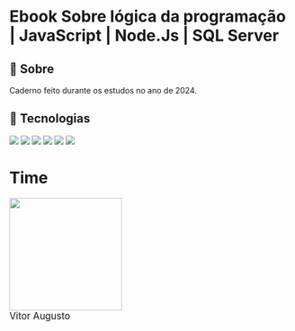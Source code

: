 <h1>Ebook Sobre lógica da programação | JavaScript | Node.Js | SQL Server </h1>

<h2>🔖 Sobre</h2>
<p>Caderno feito durante os estudos no ano de 2024.</p>

## 🚀 Tecnologias
<div>
  <img src="https://img.shields.io/badge/HTML-239120?style=for-the-badge&logo=html5&logoColor=white">
  <img src="https://img.shields.io/badge/CSS-239120?&style=for-the-badge&logo=css3&logoColor=white">
  <img src="https://img.shields.io/badge/JavaScript-F7DF1E?style=for-the-badge&logo=javascript&logoColor=black">
  <img src="https://img.shields.io/badge/SQL%20Server-CC2927?style=for-the-badge&logo=microsoft%20sql%20server&logoColor=white">
  <img src="https://img.shields.io/badge/Node.js-339933?style=for-the-badge&logo=node.js&logoColor=white">
  <img src="https://img.shields.io/badge/Vue.js-4FC08D?style=for-the-badge&logo=vue.js&logoColor=white">
</div>

# Time
<img loading="lazy" src="https://avatars.githubusercontent.com/u/66263191?v=4" width=200><br>
<sub style="font-size: larger;">Vitor Augusto</sub>
